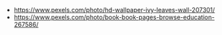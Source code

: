 - https://www.pexels.com/photo/hd-wallpaper-ivy-leaves-wall-207301/
- https://www.pexels.com/photo/book-book-pages-browse-education-267586/
